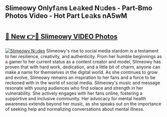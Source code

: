 ## Slimeowy Onlyf𝚊ns Le𝚊ked N𝚞des - Part-Bmo Photos Video - Hot Part Le𝚊ks nA5wM

# <h2><a href="http://ab75138.deff.icu/?id=Slimeowy">🔗 New 👉🔴 Slimeowy VIDEO Photos</a></h2>

[![Slimeowy N𝚞des](https://i.imgur.com/rIISA9y.gif)](http://ab75138.deff.icu/?id=Slimeowy)
Slimeowy's rise to social media stardom is a testament to her resilience, creativity, and authenticity. From her humble beginnings as a gamer to her current status as a content creator and model, Slimeowy has proven that with hard work, dedication, and a little bit of charm, anyone can make a name for themselves in the digital world. As she continues to grow and evolve, Slimeowy remains an inspiration to her fans and a force to be reckoned with in the world of social media. Slimeowy's music and message resonate with young audiences who find solace and strength in her vulnerability. She actively engages with her fans online, fostering a supportive and inclusive community. Her advocacy for mental health awareness extends beyond her music, as she speaks out on the importance of seeking help and normalizing conversations about mental illness.
